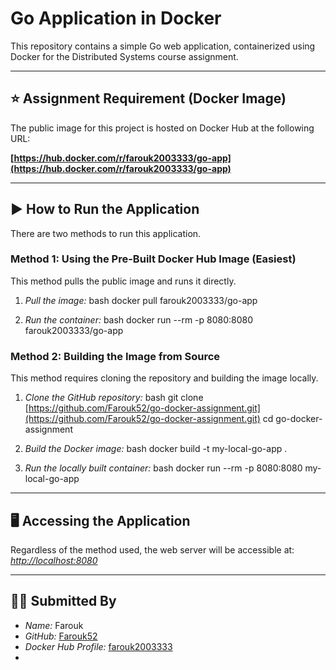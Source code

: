 # Go Application in Docker

This repository contains a simple Go web application, containerized using Docker for the Distributed Systems course assignment.

---

## ⭐ Assignment Requirement (Docker Image)

The public image for this project is hosted on Docker Hub at the following URL:

**[https://hub.docker.com/r/farouk2003333/go-app](https://hub.docker.com/r/farouk2003333/go-app)**

---

## ▶ How to Run the Application

There are two methods to run this application.

### Method 1: Using the Pre-Built Docker Hub Image (Easiest)

This method pulls the public image and runs it directly.

1.  *Pull the image:*
    bash
    docker pull farouk2003333/go-app
    
2.  *Run the container:*
    bash
    docker run --rm -p 8080:8080 farouk2003333/go-app
    

### Method 2: Building the Image from Source

This method requires cloning the repository and building the image locally.

1.  *Clone the GitHub repository:*
    bash
    git clone [https://github.com/Farouk52/go-docker-assignment.git](https://github.com/Farouk52/go-docker-assignment.git)
    cd go-docker-assignment
    
2.  *Build the Docker image:*
    bash
    docker build -t my-local-go-app .
    
3.  *Run the locally built container:*
    bash
    docker run --rm -p 8080:8080 my-local-go-app
    

---

## 🖥 Accessing the Application

Regardless of the method used, the web server will be accessible at:
*[http://localhost:8080](http://localhost:8080)*

---

## 🧑‍💻 Submitted By

* *Name:* Farouk
* *GitHub:* [Farouk52](https://github.com/Farouk52)
* *Docker Hub Profile:* [farouk2003333](https://hub.docker.com/u/farouk2003333)
*